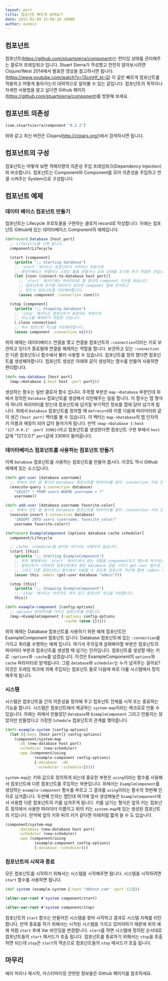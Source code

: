 ```yaml
---
layout: post
title: 컴포넌트 빠르게 살펴보기
date: 2015-02-09 15:09:10 +0900
author: eunmin
---
```


## 컴포넌트

컴포넌트(https://github.com/stuartsierra/component)는 런타임 상태를 관리해주는 클로저 프레임워크 입니다.
Stuart Sierra가 작성했고 천천히 알아보시려면 Clojure/West 2014에서 발표한 영상을 참고하시면 됩니다.(https://www.youtube.com/watch?v=13cmHf_kt-Q)
이 글은 빠르게 컴포넌트를 적용하고 어떻게 돌아가는지 대략적으로 알아볼 수 있는 글입니다.
컴포넌트의 목적이나 자세한 사용법을 알고 싶다면 Github 페이지(https://github.com/stuartsierra/component)를 방문해 보세요.

## 컴포넌트 의존성

```clojure
[com.stuartsierra/component "0.2.2"]
```

위와 같고 최신 버전은 Clojars(http://clojars.org/)에서 검색하시면 됩니다.

## 컴포넌트의 구성

컴포넌트는 어떻게 보면 객체지향의 의존성 주입 프레임워크(Dependency Injection)와 비슷합니다.
컴포넌트는 Component와 Component를 모아 의존성을 주입하고 연결 시켜주는 System으로 구성됩니다.

## 컴포넌트 예제

### 데이터 베이스 컴포넌트 만들기

컴포넌트는 Lifecycle 프로토콜을 구현하는 클로저 record로 작성합니다.
아래는 컴포넌트 Github에 있는 데이터베이스 Component의 예제입니다.

```clojure
(defrecord Database [host port]
  ;; Lifecycle를 구현 합니다.
  component/Lifecycle

  (start [component]
    (println ";; Starting database")
    ;; 'start' 메서드는 컴포넌트가 시작되는 부분으로
    ;; 데이터베이스 연결이나 스레드 풀을 만들거나 공유 상태를 초기화 하기 적절한 곳입니다.
    (let [conn (connect-to-database host port)]
      ;; 'start' 메서드에는 파라미터로 맵 형식의 componet 자신을 받습니다.
      ;; 컴포넌트에 추가할 데이터가 있다면 componet 맵에 추가하고
      ;; 반드시 컴포넌트를 리턴해야합니다.
      (assoc component :connection conn)))

  (stop [component]
    (println ";; Stopping database")
    ;; 'stop' 메서드는 컴포넌트가 종료되는 부분으로
    ;; 리소스를 해제하기 적합한 곳입니다.
    (.close connection)
    ;; 역시 컴포넌트 자신을 리턴해야합니다.
    (assoc component :connection nil)))
```

위의 예제는 데이터베이스 연결을 맺고 연결을 컴포넌트의 `:connection`이라는 키로 보관하고 있다가 종료될때 연결을 해제하는 역할을 합니다.
보관하고 있는 `:connection`은 다른 컴포넌트나 함수에서 불러 사용할 수 있습니다.
컴포넌트를 정의 했다면 컴포넌트를 생성해야합니다. 컴포넌트 생성은 아래와 같이 생성하는 함수를 만들어 사용하면 편리합니다.

```clojure
(defn new-database [host port]
  (map->Database {:host host :port port}))
```

생성하는 함수는 일반 클로저 함수 입니다. 주목할 부분은 `map->Database` 부분인데 위에서 정의한 `Database` 컴포넌트를 생성해서 리턴해주는 일을 합니다.
이 함수는 맵 형식의 하나의 파라미터를 받는데 컴포넌트에 넘겨질 부가적인 정보를 맵에 담아 넘기게 됩니다.
위에서 `Database` 컴포넌트를 정의할 때 `defrecord`와 이름 다음에 파라미터와 같이 생긴 `[host port]` 백터를 볼 수 있습니다.
이 백터는 `map->Database`의 맵 인자의 키 이름과 매칭이 되어 값이 들어가게 됩니다.
만약 `(map->Database {:host "127.0.0.1" :port 3306})`라고 컴포넌트를 생성한다면 컴포넌트 구현 부에서 `host`값에 "127.0.0.1" `port`값에 3306이 들어옵니다.

### 데이터베이스 컴포넌트를 사용하는 컴포넌트 만들기

이제 `Database` 컴포넌트를 사용하는 컴포넌트를 만들어 봅시다. 이것도 역시 Github 에제에 있는 소스입니다.

```clojure
(defn get-user [database username]
  ;; 위에서 만든 맵 형식의 Database 컴포넌트를 파라미터롤 받아 :connection 키로 연결을 가져와 쿼리를 실행하는 함수 입니다.
  (execute-query (:connection database)
    "SELECT * FROM users WHERE username = ?"
    username))

(defn add-user [database username favorite-color]
  ;; 위에서 만든 맵 형식의 Database 컴포넌트를 파라미터롤 받아 :connection 키로 연결을 가져와 쿼리를 실행하는 함수 입니다.
  (execute-insert (:connection database)
    "INSERT INTO users (username, favorite_color)"
    username favorite-color))

(defrecord ExampleComponent [options database cache scheduler]
  component/Lifecycle

  ;; cache, scheduler를 받지만 여기서는 사용하지 않습니다.
  (start [this]
    (println ";; Starting ExampleComponent")
    ;; 위의 예제에서는 'start' 메서드에서 받는 이름을 component라고 했는데 여기서는 this라고 바꿔봤습니다.
    ;; 컴포넌트가 시작되면 컴포넌트에서 받은 database 값을 가지고 get-user 함수로 admin 사용자를 가져옵니다.
    ;; 그리고 다른 컴포넌트나 함수에서 사용할 수 있도록 컴포넌트 자신에 맵에 :admin 이라는 키로 값을 추가합니다.
    (assoc this :admin (get-user database "admin")))

  (stop [this]
    (println ";; Stopping ExampleComponent")
    ;; 'stop' 메서드는 아무것도 하지 않고 컴포넌트 자신을 리턴합니다.
    this))

(defn example-component [config-options]
  ;; options 파라미터를 가지고 컴포넌트를 만듭니다.
  (map->ExampleComponent {:options config-options
                          :cache (atom {})}))
```

위의 예제는 Database 컴포넌트를 사용하기 위한 예제 컴포넌트인 ExampleComponent 컴포넌트 입니다.
Database 컴포넌트에 있는 `:connection`을 가지고 쿼리를 수행하는 예제 입니다.
여기서 주의깊게 살펴봐야할 부분은 컴포넌트의 파리미터 부분과 컴포넌트를 생성할 때 넘기는 인자입니다.
컴포넌트를 생성할 때는 키로 `:options`와 `:cache`를 넘겼습니다.
이것은 ExampleComponent의 `options`와 `cache` 파라미터로 받게됩니다.
그럼 `database`와 `scheduler`는 누가 넘겨주는 걸까요?
이것은 프레임 워크에 의해 주입되는 컴포넌트 들로 다음에 바로 다룰 시스템에서 정의해주게 됩니다.

### 시스템

시스템은 컴포넌트들 간의 의존성을 정의해 주고 컴포넌트 전체를 시작 또는 종료하는 기능을 합니다.
시스템은 컴포넌트에서 제공하는 `system-map`이라는 매크로로 만들 수 있습니다.
아래는 위에서 만들었던 `Database`와 `ExampleComponent` 그리고 만들지는 않았지만 만들었다고
가정한 `Schedule` 컴포넌트의 관계를 맺어줍니다.

```clojure
(defn example-system [config-options]
  (let [{:keys [host port]} config-options]
    (component/system-map
      :db (new-database host port)
      :scheduler (new-scheduler)
      :app (component/using
             (example-component config-options)
             {:database  :db
              :scheduler :scheduler}))))
```

`system-map`는 키와 값으로 정의하게 되는데 중요한 부분은 `using`이라는 함수를 사용해서 컴포넌트에 다른 컴포넌트를 주입하는 부분입니다.
위에서는 `ExampleComponent`를 생성하는 `example-component` 함수를 부르고 그 결과를 `using`이라는 함수의 첫번째 인자로 넘겨줍니다.
두번째 인자는 맵인데 여기에 앞서 생성해놓은 `ExampleComponent`에서 사용할 다른 컴포넌트의 키를 넘겨주게 됩니다.
키를 넘기는 형식은 앞의 키는 컴포넌트 정의에서 사용한 파라미터 이름이고 뒤의 키는 `system-map`에 있는 생성된 컴포넌트의 키입니다.
만약에 앞의 키와 뒤의 키가 같다면 아래처럼 짧게 쓸 수 도 있습니다.

```clojure
(component/system-map
      :database (new-database host port)
      :scheduler (new-scheduler)
      :app (component/using
             (example-component config-options)
             [:database :scheduler]))
```

### 컴포넌트의 시작과 종료

모든 컴포넌트를 시작하기 위해서는 시스템을 시작해주면 됩니다.
시스템을 시작하려면 `start` 함수를 사용하면 됩니다.

```clojure
(def system (example-system {:host "dbhost.com" :port 123}))

(alter-var-root #'system component/start)

(alter-var-root #'system component/stop)
```

컴포넌트의 `start` 함수는 만들어진 시스템을 찾아 시작하고 결과로 시스템 자체를 리턴합니다.
만약 종료를 하기 위해서는 시작된 시스템을 가지고 있어야하기 때문에 위의 예제 처럼 `start` 후에
Var 바인딩을 변경합니다.
`start`를 하면 시스템에 정의된 순서대로 컴포넌트들의 `start` 메서드가 호출 됩니다.
컴포넌트를 종료하기 위해서는 `stop`을 호출하면 되는데 `stop`은 `start`의 역순으로 컴포넌트들의
`stop` 메서드가 호출 됩니다.

## 마무리

에러 처리나 재시작, 커스터마이징 관련된 정보들은 Github 페이지를 참조하세요.
